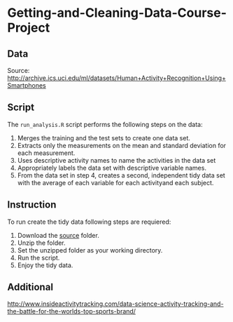 # Getting-and-Cleaning-Data-Course-Project

## Data
Source: http://archive.ics.uci.edu/ml/datasets/Human+Activity+Recognition+Using+Smartphones

## Script
The `run_analysis.R` script performs the following steps on the data:

1. Merges the training and the test sets to create one data set.
2. Extracts only the measurements on the mean and standard deviation for each measurement.
3. Uses descriptive activity names to name the activities in the data set
4. Appropriately labels the data set with descriptive variable names.
5. From the data set in step 4, creates a second, independent tidy data set with the average of each variable for each activityand each subject.

## Instruction
To run create the tidy data following steps are requiered:

1. Download the [source](https://d396qusza40orc.cloudfront.net/getdata%2Fprojectfiles%2FUCI%20HAR%20Dataset.zip) folder.
2. Unzip the folder.
3. Set the unzipped folder as your working directory.
4. Run the script.
5. Enjoy the tidy data.

## Additional
http://www.insideactivitytracking.com/data-science-activity-tracking-and-the-battle-for-the-worlds-top-sports-brand/
